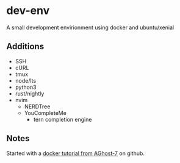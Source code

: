 # dev-env

A small development envirionment using docker and ubuntu/xenial

## Additions

- SSH
- cURL
- tmux
- node/lts
- python3
- rust/nightly
- nvim
	- NERDTree
	- YouCompleteMe
		- tern completion engine
## Notes

Started with a [docker tutorial from AGhost-7] on github.

[docker tutorial from AGhost-7]: https://github.com/AGhost-7/docker-dev/tree/master/tutorial#build-your-own-docker-environment
